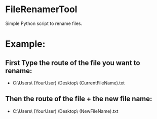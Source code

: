 # FileRenamerTool
Simple Python script to rename files.

# Example:

## First Type the route of the file you want to rename:
- C:\Users\ (YourUser) \Desktop\ (CurrentFileName).txt

## Then the route of the file + the new file name:
- C:\Users\ (YourUser) \Desktop\ (NewFileName).txt
